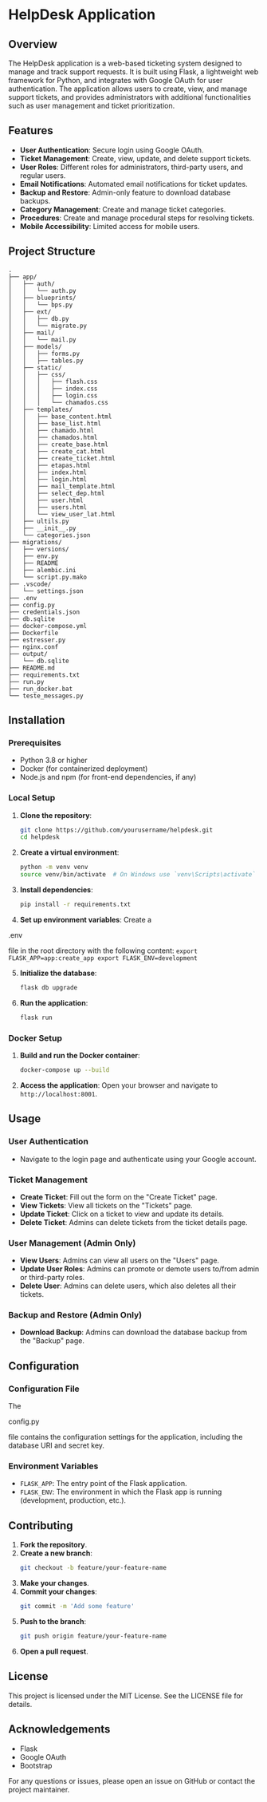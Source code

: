 # HelpDesk Application

## Overview

The HelpDesk application is a web-based ticketing system designed to manage and track support requests. It is built using Flask, a lightweight web framework for Python, and integrates with Google OAuth for user authentication. The application allows users to create, view, and manage support tickets, and provides administrators with additional functionalities such as user management and ticket prioritization.

## Features

- **User Authentication**: Secure login using Google OAuth.
- **Ticket Management**: Create, view, update, and delete support tickets.
- **User Roles**: Different roles for administrators, third-party users, and regular users.
- **Email Notifications**: Automated email notifications for ticket updates.
- **Backup and Restore**: Admin-only feature to download database backups.
- **Category Management**: Create and manage ticket categories.
- **Procedures**: Create and manage procedural steps for resolving tickets.
- **Mobile Accessibility**: Limited access for mobile users.

## Project Structure

```
.
├── app/
│   ├── auth/
│   │   └── auth.py
│   ├── blueprints/
│   │   └── bps.py
│   ├── ext/
│   │   ├── db.py
│   │   └── migrate.py
│   ├── mail/
│   │   └── mail.py
│   ├── models/
│   │   ├── forms.py
│   │   ├── tables.py
│   ├── static/
│   │   ├── css/
│   │   │   ├── flash.css
│   │   │   ├── index.css
│   │   │   ├── login.css
│   │   │   └── chamados.css
│   ├── templates/
│   │   ├── base_content.html
│   │   ├── base_list.html
│   │   ├── chamado.html
│   │   ├── chamados.html
│   │   ├── create_base.html
│   │   ├── create_cat.html
│   │   ├── create_ticket.html
│   │   ├── etapas.html
│   │   ├── index.html
│   │   ├── login.html
│   │   ├── mail_template.html
│   │   ├── select_dep.html
│   │   ├── user.html
│   │   ├── users.html
│   │   └── view_user_lat.html
│   ├── ultils.py
│   ├── __init__.py
│   └── categories.json
├── migrations/
│   ├── versions/
│   ├── env.py
│   ├── README
│   ├── alembic.ini
│   └── script.py.mako
├── .vscode/
│   └── settings.json
├── .env
├── config.py
├── credentials.json
├── db.sqlite
├── docker-compose.yml
├── Dockerfile
├── estresser.py
├── nginx.conf
├── output/
│   └── db.sqlite
├── README.md
├── requirements.txt
├── run.py
├── run_docker.bat
└── teste_messages.py
```

## Installation

### Prerequisites

- Python 3.8 or higher
- Docker (for containerized deployment)
- Node.js and npm (for front-end dependencies, if any)

### Local Setup

1. **Clone the repository**:
    ```sh
    git clone https://github.com/yourusername/helpdesk.git
    cd helpdesk
    ```

2. **Create a virtual environment**:
    ```sh
    python -m venv venv
    source venv/bin/activate  # On Windows use `venv\Scripts\activate`
    ```

3. **Install dependencies**:
    ```sh
    pip install -r requirements.txt
    ```

4. **Set up environment variables**:
    Create a 

.env

 file in the root directory with the following content:
    ```
    export FLASK_APP=app:create_app
    export FLASK_ENV=development
    ```

5. **Initialize the database**:
    ```sh
    flask db upgrade
    ```

6. **Run the application**:
    ```sh
    flask run
    ```

### Docker Setup

1. **Build and run the Docker container**:
    ```sh
    docker-compose up --build
    ```

2. **Access the application**:
    Open your browser and navigate to `http://localhost:8001`.

## Usage

### User Authentication

- Navigate to the login page and authenticate using your Google account.

### Ticket Management

- **Create Ticket**: Fill out the form on the "Create Ticket" page.
- **View Tickets**: View all tickets on the "Tickets" page.
- **Update Ticket**: Click on a ticket to view and update its details.
- **Delete Ticket**: Admins can delete tickets from the ticket details page.

### User Management (Admin Only)

- **View Users**: Admins can view all users on the "Users" page.
- **Update User Roles**: Admins can promote or demote users to/from admin or third-party roles.
- **Delete User**: Admins can delete users, which also deletes all their tickets.

### Backup and Restore (Admin Only)

- **Download Backup**: Admins can download the database backup from the "Backup" page.

## Configuration

### Configuration File

The 

config.py

 file contains the configuration settings for the application, including the database URI and secret key.

### Environment Variables

- `FLASK_APP`: The entry point of the Flask application.
- `FLASK_ENV`: The environment in which the Flask app is running (development, production, etc.).

## Contributing

1. **Fork the repository**.
2. **Create a new branch**:
    ```sh
    git checkout -b feature/your-feature-name
    ```
3. **Make your changes**.
4. **Commit your changes**:
    ```sh
    git commit -m 'Add some feature'
    ```
5. **Push to the branch**:
    ```sh
    git push origin feature/your-feature-name
    ```
6. **Open a pull request**.

## License

This project is licensed under the MIT License. See the LICENSE file for details.

## Acknowledgements

- Flask
- Google OAuth
- Bootstrap

For any questions or issues, please open an issue on GitHub or contact the project maintainer.